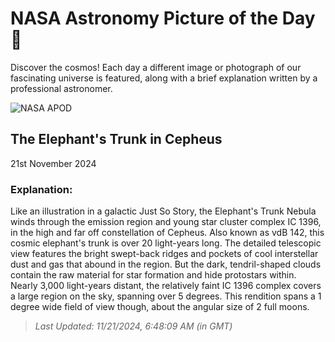 
  # NASA Astronomy Picture of the Day 🌌

  Discover the cosmos! Each day a different image or photograph of our fascinating universe is featured, along with a brief explanation written by a professional astronomer.

![NASA APOD](https://apod.nasa.gov/apod/image/2411/LDN1105ElephantTrunk2048.jpg)

## The Elephant's Trunk in Cepheus

21st November 2024

### Explanation: 

Like an illustration in a galactic Just So Story, the Elephant's Trunk Nebula winds through the emission region and young star cluster complex IC 1396, in the high and far off constellation of Cepheus. Also known as vdB 142, this cosmic elephant's trunk is over 20 light-years long. The detailed telescopic view features the bright swept-back ridges and pockets of cool interstellar dust and gas that abound in the region. But the dark, tendril-shaped clouds contain the raw material for star formation and hide protostars within. Nearly 3,000 light-years distant, the relatively faint IC 1396 complex covers a large region on the sky, spanning over 5 degrees. This rendition spans a 1 degree wide field of view though, about the angular size of 2 full moons.

> _Last Updated: 11/21/2024, 6:48:09 AM (in GMT)_
